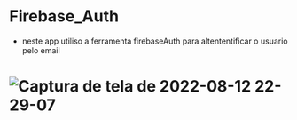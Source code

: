 # Firebase_Auth
- neste app utiliso a ferramenta firebaseAuth para altententificar o usuario pelo email
# ![Captura de tela de 2022-08-12 22-29-07](https://user-images.githubusercontent.com/72698222/184463471-807f68d4-d7d5-40e3-80df-7d2bb52665f1.png)
